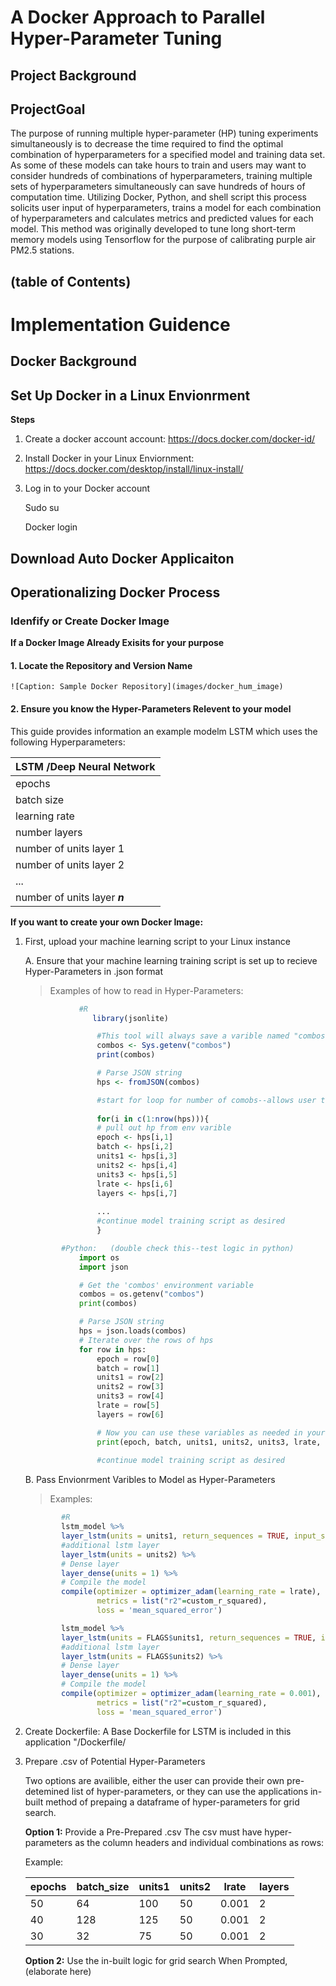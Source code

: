 # A Docker Approach to Parallel Hyper-Parameter Tuning 

## Project Background 

## ProjectGoal
The purpose of running multiple hyper-parameter (HP) tuning experiments simultaneously is to decrease the time required to find the optimal combination of hyperparameters for a specified model and training data set. As some of these models can take hours to train and users may want to consider hundreds of combinations of hyperparameters, training multiple sets of hyperparameters simultaneously can save hundreds of hours of computation time. Utilizing Docker, Python, and shell script this process solicits user input of hyperparameters, trains a model for each combination of hyperparameters and calculates metrics and predicted values for each model. This method was originally developed to tune long short-term memory models using Tensorflow for the purpose of calibrating purple air PM2.5 stations.  

## (table of Contents)

# **Implementation Guidence**

## Docker Background

## Set Up Docker in a Linux Envionrment 
**Steps** 
1. Create a docker account account: https://docs.docker.com/docker-id/
2. Install Docker in your Linux Enviornment: https://docs.docker.com/desktop/install/linux-install/
3. Log in to your Docker account 
    
    Sudo su 

    Docker login 

## Download Auto Docker Applicaiton 

## Operationalizing Docker Process

### Idenfify or Create Docker Image 
**If a Docker Image Already Exisits for your purpose**
#### 1. Locate the Repository and Version Name 
    
    ![Caption: Sample Docker Repository](images/docker_hum_image)
#### 2. Ensure you know the Hyper-Parameters Relevent to your model 
   
This guide provides information an example modelm LSTM which uses the following Hyperparameters:

|LSTM /Deep Neural Network|
| ---- | 
|epochs|
|batch size|
|learning rate|
|number layers |
|number of units layer 1|
|number of units layer 2|
|          ...          |
|number of units layer ***n***|


**If you want to create your own Docker Image:**  
1. First, upload your machine learning script to your Linux instance
    
    A. Ensure that your machine learning training script is set up to recieve Hyper-Parameters in .json format
      
    >Examples of how to read in Hyper-Parameters: 
    ```r
                #R
                   library(jsonlite)

                    #This tool will always save a varible named "combos" to the Container envionrment
                    combos <- Sys.getenv("combos")
                    print(combos)

                    # Parse JSON string
                    hps <- fromJSON(combos)

                    #start for loop for number of comobs--allows user to send multiple sets of hps to each container
                    
                    for(i in c(1:nrow(hps))){
                    # pull out hp from env varible
                    epoch <- hps[i,1] 
                    batch <- hps[i,2] 
                    units1 <- hps[i,3] 
                    units2 <- hps[i,4] 
                    units3 <- hps[i,5]
                    lrate <- hps[i,6]
                    layers <- hps[i,7]
                    
                    ...
                    #continue model training script as desired
                    }
    ```          

    ```python
            #Python:   (double check this--test logic in python)
                import os
                import json

                # Get the 'combos' environment variable
                combos = os.getenv("combos")
                print(combos)

                # Parse JSON string
                hps = json.loads(combos)
                # Iterate over the rows of hps
                for row in hps:
                    epoch = row[0]
                    batch = row[1]
                    units1 = row[2]
                    units2 = row[3]
                    units3 = row[4]
                    lrate = row[5]
                    layers = row[6]

                    # Now you can use these variables as needed in your Python code
                    print(epoch, batch, units1, units2, units3, lrate, layers)
                    
                    #continue model training script as desired
    ```
    B. Pass Envionrment Varibles to Model as Hyper-Parameters 
        
    >Examples: 
    
    ```r
            #R
            lstm_model %>%
            layer_lstm(units = units1, return_sequences = TRUE, input_shape = input_shape) %>%
            #additional lstm layer
            layer_lstm(units = units2) %>%
            # Dense layer
            layer_dense(units = 1) %>%
            # Compile the model
            compile(optimizer = optimizer_adam(learning_rate = lrate),
                    metrics = list("r2"=custom_r_squared),
                    loss = 'mean_squared_error')

            lstm_model %>%
            layer_lstm(units = FLAGS$units1, return_sequences = TRUE, input_shape = input_shape) %>%
            #additional lstm layer
            layer_lstm(units = FLAGS$units2) %>%
            # Dense layer
            layer_dense(units = 1) %>%
            # Compile the model
            compile(optimizer = optimizer_adam(learning_rate = 0.001),
                    metrics = list("r2"=custom_r_squared),
                    loss = 'mean_squared_error')                   
    ```

2. Create Dockerfile:
A Base Dockerfile for LSTM is included in this application "/Dockerfile/ 


3. Prepare .csv of Potential Hyper-Parameters 
    
    Two options are availible, either the user can provide their own pre-detemined list of hyper-parameters, or they can use the applications in-built method of prepaing a dataframe of hyper-parameters for grid search. 

    **Option 1:** Provide a Pre-Prepared .csv
    The csv must have hyper-parameters as the column headers and individual combinations as rows: 
    
    Example: 
   
    |epochs|batch_size|units1|units2|lrate|layers
    | ---- | ---- | ----| ----| ----| ----|
    |50|64|100|50|0.001|2|
    |40|128|125|50|0.001|2|
    |30|32|75|50|0.001|2|
    

    **Option 2:** Use the in-built logic for grid search
    When Prompted, (elaborate here) 





